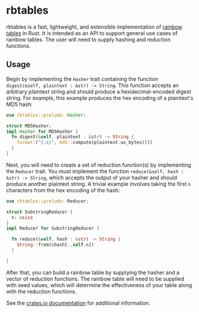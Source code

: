 # rbtables

rbtables is a fast, lightweight, and extensible implementation of [rainbow tables](https://en.wikipedia.org/wiki/Rainbow_table) in Rust. 
It is intended as an API to support general use cases of rainbow tables. 
The user will need to supply hashing and reduction functions.

## Usage

Begin by implementing the `Hasher` trait containing the function `digest(&self, plaintext : &str) -> String`. 
This function accepts an arbitrary plaintext string and should produce a hexidecimal-encoded digest string.
For example, this example produces the hex encoding of a plaintext's MD5 hash:

```rust
use rbtables::prelude::Hasher;

struct MD5Hasher;
impl Hasher for MD5Hasher {
  fn digest(&self, plaintext : &str) -> String {
    format!("{:x}", md5::compute(plaintext.as_bytes()))
  }
}
```

Next, you will need to create a set of reduction function(s) by implementing the `Reducer` trait. 
You must implement the function `reduce(&self, hash : &str) -> String`, which accepts the output of your hasher and should produce another plaintext string.
A trivial example involves taking the first `n` characters from the hex encoding of the hash:

```rust
use rbtables::prelude::Reducer;

struct SubstringReducer {
  n: usize
}
impl Reducer for SubstringReducer {

  fn reduce(&self, hash : &str) -> String {
    String::from(&hash[..self.n])
  }

}
```

After that, you can build a rainbow table by supplying the hasher and a vector of reduction functions. 
The rainbow table will need to be supplied with seed values, which will determine the effectiveness of your table along with the reduction functions. 

See the [crates.io documentation](https://docs.rs/rbtables) for additional information.
